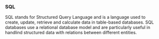### SQL

SQL stands for Structured Query Language and is a language used to create, update, retrieve and calculate data in table-based databases.
SQL databases use a relational database model and are particularly useful in handlind structured data with relations between different entities.

